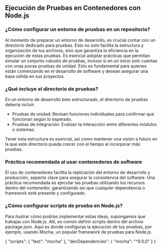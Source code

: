 <h2 align="left"> Ejecución de Pruebas en Contenedores con Node.js </h2>

<h3 align="left"> ¿Cómo configurar un entorno de pruebas en un repositorio? </h3>

<p align="left"> Al momento de preparar un entorno de desarrollo, es crucial contar con un directorio dedicado para pruebas. Esto no solo facilita la estructura y organización de tus archivos, sino que garantiza la eficiencia en la ejecución de estas pruebas. Es esencial adoptar prácticas que permitan simular un conjunto robusto de pruebas, incluso si en un inicio solo cuentas con unas pocas pruebas de unidad. Esto es fundamental para quienes están comenzando en el desarrollo de software y desean asegurar una base sólida en sus proyectos. </p>

<h3 align="left"> ¿Qué incluye el directorio de pruebas? </h3>

<p align="left"> En un entorno de desarrollo bien estructurado, el directorio de pruebas debería incluir:

* Pruebas de unidad: Revisan funciones individuales para confirmar que funcionan según lo esperado.
* Pruebas de integración: Evalúan la interacción entre diferentes módulos o sistemas.

Tener esta estructura es esencial, así como mantener una visión a futuro en la que este directorio pueda crecer con el tiempo al incorporar más pruebas. </p>

<h3 align="left"> Práctica recomendada al usar contenedores de software </h3>

<p align="left"> El uso de contenedores facilita la replicación del entorno de desarrollo y producción, aspecto clave para asegurar la consistencia del software. Una práctica recomendada es ejecutar las pruebas utilizando los recursos dentro del contenedor, garantizando así que cualquier dependencia o framework esté presente y configurado. </p>

<h3 align="left"> ¿Cómo configurar scripts de prueba en Node.js? </h3>

<p align="left"> Para ilustrar cómo podrías implementar estas ideas, supongamos que trabajas con Node.js. Allí, es común definir scripts dentro del archivo package.json. Aquí es donde configuras la ejecución de tus pruebas, por ejemplo, usando Mocha, un popular framework de pruebas para Node.js.

{
  "scripts": {
    "test": "mocha"
  },
  "devDependencies": {
    "mocha": "^9.0.0"
  }
}

</p>